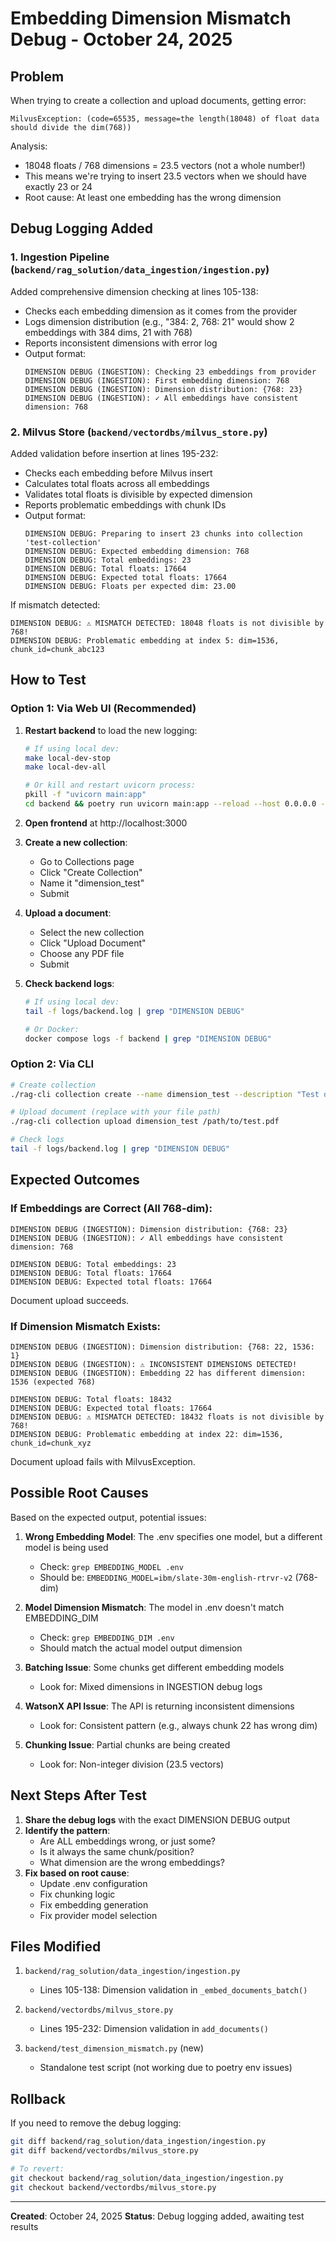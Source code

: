 # Embedding Dimension Mismatch Debug - October 24, 2025

## Problem

When trying to create a collection and upload documents, getting error:
```
MilvusException: (code=65535, message=the length(18048) of float data should divide the dim(768))
```

Analysis:
- 18048 floats / 768 dimensions = 23.5 vectors (not a whole number!)
- This means we're trying to insert 23.5 vectors when we should have exactly 23 or 24
- Root cause: At least one embedding has the wrong dimension

## Debug Logging Added

### 1. Ingestion Pipeline (`backend/rag_solution/data_ingestion/ingestion.py`)

Added comprehensive dimension checking at lines 105-138:
- Checks each embedding dimension as it comes from the provider
- Logs dimension distribution (e.g., "384: 2, 768: 21" would show 2 embeddings with 384 dims, 21 with 768)
- Reports inconsistent dimensions with error log
- Output format:
  ```
  DIMENSION DEBUG (INGESTION): Checking 23 embeddings from provider
  DIMENSION DEBUG (INGESTION): First embedding dimension: 768
  DIMENSION DEBUG (INGESTION): Dimension distribution: {768: 23}
  DIMENSION DEBUG (INGESTION): ✓ All embeddings have consistent dimension: 768
  ```

### 2. Milvus Store (`backend/vectordbs/milvus_store.py`)

Added validation before insertion at lines 195-232:
- Checks each embedding before Milvus insert
- Calculates total floats across all embeddings
- Validates total floats is divisible by expected dimension
- Reports problematic embeddings with chunk IDs
- Output format:
  ```
  DIMENSION DEBUG: Preparing to insert 23 chunks into collection 'test-collection'
  DIMENSION DEBUG: Expected embedding dimension: 768
  DIMENSION DEBUG: Total embeddings: 23
  DIMENSION DEBUG: Total floats: 17664
  DIMENSION DEBUG: Expected total floats: 17664
  DIMENSION DEBUG: Floats per expected dim: 23.00
  ```

If mismatch detected:
  ```
  DIMENSION DEBUG: ⚠️ MISMATCH DETECTED: 18048 floats is not divisible by 768!
  DIMENSION DEBUG: Problematic embedding at index 5: dim=1536, chunk_id=chunk_abc123
  ```

## How to Test

### Option 1: Via Web UI (Recommended)

1. **Restart backend** to load the new logging:
   ```bash
   # If using local dev:
   make local-dev-stop
   make local-dev-all

   # Or kill and restart uvicorn process:
   pkill -f "uvicorn main:app"
   cd backend && poetry run uvicorn main:app --reload --host 0.0.0.0 --port 8000
   ```

2. **Open frontend** at http://localhost:3000

3. **Create a new collection**:
   - Go to Collections page
   - Click "Create Collection"
   - Name it "dimension_test"
   - Submit

4. **Upload a document**:
   - Select the new collection
   - Click "Upload Document"
   - Choose any PDF file
   - Submit

5. **Check backend logs**:
   ```bash
   # If using local dev:
   tail -f logs/backend.log | grep "DIMENSION DEBUG"

   # Or Docker:
   docker compose logs -f backend | grep "DIMENSION DEBUG"
   ```

### Option 2: Via CLI

```bash
# Create collection
./rag-cli collection create --name dimension_test --description "Test dimension debugging"

# Upload document (replace with your file path)
./rag-cli collection upload dimension_test /path/to/test.pdf

# Check logs
tail -f logs/backend.log | grep "DIMENSION DEBUG"
```

## Expected Outcomes

### If Embeddings are Correct (All 768-dim):

```
DIMENSION DEBUG (INGESTION): Dimension distribution: {768: 23}
DIMENSION DEBUG (INGESTION): ✓ All embeddings have consistent dimension: 768

DIMENSION DEBUG: Total embeddings: 23
DIMENSION DEBUG: Total floats: 17664
DIMENSION DEBUG: Expected total floats: 17664
```

Document upload succeeds.

### If Dimension Mismatch Exists:

```
DIMENSION DEBUG (INGESTION): Dimension distribution: {768: 22, 1536: 1}
DIMENSION DEBUG (INGESTION): ⚠️ INCONSISTENT DIMENSIONS DETECTED!
DIMENSION DEBUG (INGESTION): Embedding 22 has different dimension: 1536 (expected 768)

DIMENSION DEBUG: Total floats: 18432
DIMENSION DEBUG: Expected total floats: 17664
DIMENSION DEBUG: ⚠️ MISMATCH DETECTED: 18432 floats is not divisible by 768!
DIMENSION DEBUG: Problematic embedding at index 22: dim=1536, chunk_id=chunk_xyz
```

Document upload fails with MilvusException.

## Possible Root Causes

Based on the expected output, potential issues:

1. **Wrong Embedding Model**: The .env specifies one model, but a different model is being used
   - Check: `grep EMBEDDING_MODEL .env`
   - Should be: `EMBEDDING_MODEL=ibm/slate-30m-english-rtrvr-v2` (768-dim)

2. **Model Dimension Mismatch**: The model in .env doesn't match EMBEDDING_DIM
   - Check: `grep EMBEDDING_DIM .env`
   - Should match the actual model output dimension

3. **Batching Issue**: Some chunks get different embedding models
   - Look for: Mixed dimensions in INGESTION debug logs

4. **WatsonX API Issue**: The API is returning inconsistent dimensions
   - Look for: Consistent pattern (e.g., always chunk 22 has wrong dim)

5. **Chunking Issue**: Partial chunks are being created
   - Look for: Non-integer division (23.5 vectors)

## Next Steps After Test

1. **Share the debug logs** with the exact DIMENSION DEBUG output
2. **Identify the pattern**:
   - Are ALL embeddings wrong, or just some?
   - Is it always the same chunk/position?
   - What dimension are the wrong embeddings?
3. **Fix based on root cause**:
   - Update .env configuration
   - Fix chunking logic
   - Fix embedding generation
   - Fix provider model selection

## Files Modified

1. `backend/rag_solution/data_ingestion/ingestion.py`
   - Lines 105-138: Dimension validation in `_embed_documents_batch()`

2. `backend/vectordbs/milvus_store.py`
   - Lines 195-232: Dimension validation in `add_documents()`

3. `backend/test_dimension_mismatch.py` (new)
   - Standalone test script (not working due to poetry env issues)

## Rollback

If you need to remove the debug logging:
```bash
git diff backend/rag_solution/data_ingestion/ingestion.py
git diff backend/vectordbs/milvus_store.py

# To revert:
git checkout backend/rag_solution/data_ingestion/ingestion.py
git checkout backend/vectordbs/milvus_store.py
```

---

**Created**: October 24, 2025
**Status**: Debug logging added, awaiting test results
